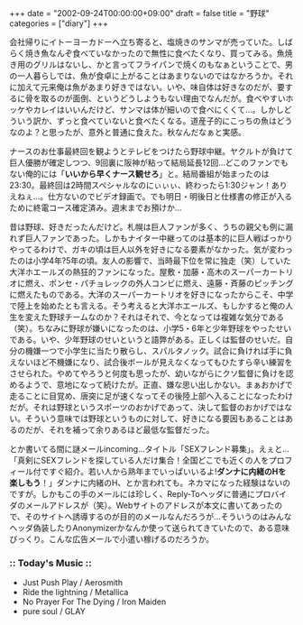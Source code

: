 +++
date = "2002-09-24T00:00:00+09:00"
draft = false
title = "野球"
categories = ["diary"]
+++

会社帰りにイトーヨーカドーへ立ち寄ると、塩焼きのサンマが売っていた。しばらく焼き魚なんぞ食べていなかったので無性に食べたくなり、買ってみる。魚焼き用のグリルはないし、かと言ってフライパンで焼くのもなぁということで、男の一人暮らしでは、魚が食卓に上がることはあまりないのではなかろうか。それに加えて元来俺は魚があまり好きではない。いや、味自体は好きなのだが、要するに骨を取るのが面倒、というどうしようもない理由でなんだが。食べやすいホッケやカレイはいいんだけど、サンマは体が細いので食べにくくて...。しかしどういう訳か、ずっと食べていないと食べたくなる。道産子的にこっちの魚はどうなのよ？と思ったが、意外と普通に食えた。秋なんだなぁと実感。

ナースのお仕事最終回を観ようとテレビをつけたら野球中継。ヤクルトが負けて巨人優勝が確定しつつ、9回裏に阪神が粘って結局延長12回...どこのファンでもない俺的には「<strong>いいから早くナース観せろ</strong>」と。結局番組が始まったのは23:30。最終回は2時間スペシャルなのにぃぃぃ、終わったら1:30ジャン！ありえねぇ...。仕方ないのでビデオ録画で。でも明日・明後日と仕様書の修正が入るために終電コース確定済み。週末までお預けか...

昔は野球、好きだったんだけど。札幌は巨人ファンが多く、うちの親父も例に漏れず巨人ファンであった。しかもナイター中継ってのは基本的に巨人戦ばっかりやってるわけで、ガキの頃は巨人以外を好きになる要素がなかった。気が変わったのは小学4年?5年の頃。友人の影響で、当時最下位を常に独走（笑）していた大洋ホエールズの熱狂的ファンになった。屋敷・加藤・高木のスーパーカートリオに燃え、ポンセ・パチョレックの外人コンビに燃え、遠藤・斉藤のピッチングに燃えたものである。大洋のスーパーカートリオを好きになったからこそ、中学で陸上を始めたとも言える。そう考えると大洋ホエールズ、もしかすると俺の人生を変えた野球チームなのか？それはそれで、今となっては複雑な気分である（笑）。ちなみに野球が嫌いになったのは、小学5・6年と少年野球をやったせいである。いや、少年野球のせいというと語弊がある。正しくは監督のせいだ。自分の機嫌一つで小学生に当たり散らし、スパルタノック。試合に負ければ手に負えないほど不機嫌になり、試合後ボールが見えなくなってもひたすら辛い練習をさせられた。やめてやろうと何度も思ったが、幼いながらにクソ監督に負けを認めるようで、意地になって続けたが。正直、嫌な思い出しかない。まぁおかげで走ることに目覚め、唐突に足が速くなってその後陸上部へ入ることになったわけだが。それは野球というスポーツのおかげであって、決して監督のおかげではない。そういう意味では野球というものに対して、好きになる要因もあることはあるのだが、それを補って余りあるほど最低な監督だった。

とか書いてる間に謎メールincoming...タイトル「SEXフレンド募集」。えぇと...「真剣にSEXフレンドを探している人だけ集合！全国どこでも近くの人をプロフィール付ですぐ紹介。若い人から熟年までいっぱいいるよ!<strong>ダンナに内緒のHを楽しもう</strong>！」ダンナに内緒のH、とか言われても。ネカマになった経験はないのですが。しかもこの手のメールには珍しく、Reply-Toヘッダに普通にプロバイダのメールアドレスが（笑）。Webサイトのアドレスが本文に書いてあったので、そのサイトへ誘導するのが目的のメールなんだろうが...そういうのはみんなヘッダ偽装したりAnonymizerかなんか使って送られてきていたので、ある意味びっくり。こんな広告メールで小遣い稼げるのだろうか。

<h3>:: Today's Music ::</h3>
<ul>
<li>Just Push Play / Aerosmith</li>
<li>Ride the lightning / Metallica</li>
<li>No Prayer For The Dying / Iron Maiden</li>
<li>pure soul / GLAY</li>
</ul>
